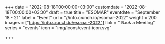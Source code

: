+++
date = "2022-08-18T00:00:00+03:00"
customdate = "2022-08-18T00:00:00+03:00"
draft = true
title = "ESOMAR"
eventdate = "September 18 - 21"
label = "Event"
url = "//info.crunch.io/esomar-2022"
weight = 200
images = ["https://info.crunch.io/esomar-2022"]
link = " Book a Meeting"
series = "events"
icon = "img/icons/event-icon.svg"

+++
